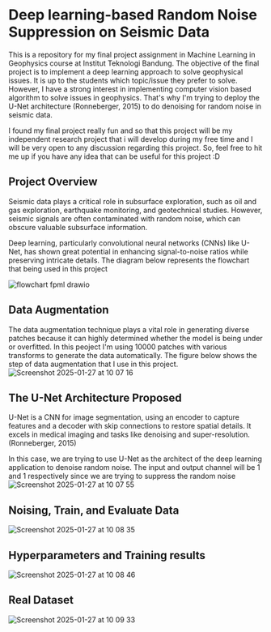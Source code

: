 # Deep learning-based Random Noise Suppression on Seismic Data

This is a repository for my final project assignment in Machine Learning in Geophysics course at Institut Teknologi Bandung.
The objective of the final project is to implement a deep learning approach to solve geophysical issues. It is up to the students
which topic/issue they prefer to solve. However, I have a strong interest in implementing computer vision based algorithm to solve
issues in geophysics. That's why I'm trying to deploy the U-Net architecture (Ronneberger, 2015) to do denoising for random noise
in seismic data. 

I found my final project really fun and so that this project will be my independent research project that
i will develop during my free time and I will be very open to any discussion regarding this project. So, feel free to hit me up 
if you have any idea that can be useful for this project :D

## Project Overview
Seismic data plays a critical role in subsurface exploration, such as oil and gas exploration, earthquake monitoring, and 
geotechnical studies. However, seismic signals are often contaminated with random noise, which can obscure valuable subsurface information. 

Deep learning, particularly convolutional neural networks (CNNs) like U-Net, has shown great potential in enhancing 
signal-to-noise ratios while preserving intricate details. The diagram below represents the flowchart that being used in this project

![flowchart fpml drawio](https://github.com/user-attachments/assets/56637b39-2e2a-49dc-b4e3-133b94cef390)

## Data Augmentation
The data augmentation technique plays a vital role in generating diverse patches because it can highly determined whether the
model is being under or overfitted. In this peoject I'm using 10000 patches with various transforms to generate the data automatically. The figure below shows the step of data augmentation that I use in this project.
![Screenshot 2025-01-27 at 10 07 16](https://github.com/user-attachments/assets/295b23fa-41a0-4b27-a3ee-7580250ee52e)

## The U-Net Architecture Proposed
U-Net is a CNN for image segmentation, using an encoder to capture features and a decoder with skip connections to restore spatial details. It excels in medical imaging and tasks like denoising and super-resolution. (Ronneberger, 2015)

In this case, we are trying to use U-Net as the architect of the deep learning application to denoise random noise. The input and output channel will be 1 and 1 respectively since we are trying to suppress the random noise
![Screenshot 2025-01-27 at 10 07 55](https://github.com/user-attachments/assets/3dbc5666-e3ff-4809-9f5e-63cce1c0d9e1)

## Noising, Train, and Evaluate Data
![Screenshot 2025-01-27 at 10 08 35](https://github.com/user-attachments/assets/6b7406a9-3ac1-4851-b4ce-6b31c0d7a392)

## Hyperparameters and Training results
![Screenshot 2025-01-27 at 10 08 46](https://github.com/user-attachments/assets/6aed300e-ebf3-4133-a4b3-c57eb15e5a8c)

## Real Dataset
![Screenshot 2025-01-27 at 10 09 33](https://github.com/user-attachments/assets/53f511a9-1f76-401c-96db-94489c44f327)
